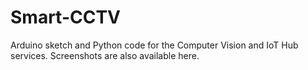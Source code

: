 # Smart-CCTV
Arduino sketch and Python code for the Computer Vision and IoT Hub services. Screenshots are also available here.
